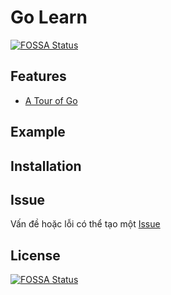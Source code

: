 # Go Learn

[![FOSSA Status](https://app.fossa.com/api/projects/git%2Bgithub.com%2Flongphu0001%2Fgo-learn.svg?type=shield)](https://app.fossa.com/projects/git%2Bgithub.com%2Flongphu0001%2Fgo-learn?ref=badge_shield)


## Features

* [A Tour of Go](/tour)


## Example


## Installation


## Issue

Vấn đề hoặc lỗi có thể tạo một [Issue](https://github.com/longphu0001/go-learn/issues)

## License
[![FOSSA Status](https://app.fossa.com/api/projects/git%2Bgithub.com%2Flongphu0001%2Fgo-learn.svg?type=large)](https://app.fossa.com/projects/git%2Bgithub.com%2Flongphu0001%2Fgo-learn?ref=badge_large)